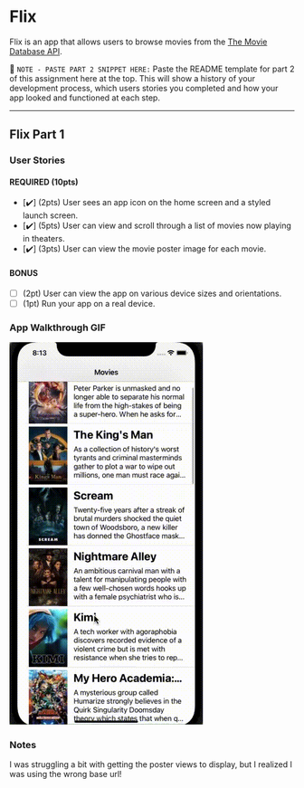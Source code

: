 # Flix

Flix is an app that allows users to browse movies from the [The Movie Database API](http://docs.themoviedb.apiary.io/#).

📝 `NOTE - PASTE PART 2 SNIPPET HERE:` Paste the README template for part 2 of this assignment here at the top. This will show a history of your development process, which users stories you completed and how your app looked and functioned at each step.

---

## Flix Part 1

### User Stories

#### REQUIRED (10pts)
- [✔️] (2pts) User sees an app icon on the home screen and a styled launch screen.
- [✔️] (5pts) User can view and scroll through a list of movies now playing in theaters.
- [✔️] (3pts) User can view the movie poster image for each movie.

#### BONUS
- [ ] (2pt) User can view the app on various device sizes and orientations.
- [ ] (1pt) Run your app on a real device.

### App Walkthrough GIF

<img src='Screen Recording 2022-02-25 at 8.13.14 PM.gif' title='Video Walkthrough' width='' alt='Video Walkthrough' />

### Notes
I was struggling a bit with getting the poster views to display, but I realized I was using the wrong base url!

